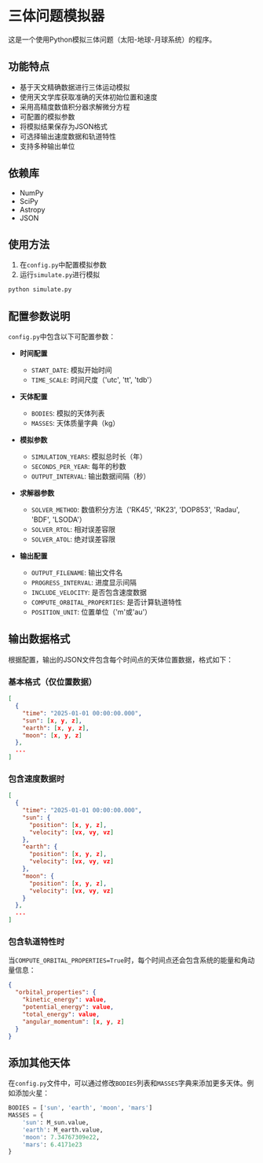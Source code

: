 # 三体问题模拟器

这是一个使用Python模拟三体问题（太阳-地球-月球系统）的程序。

## 功能特点

- 基于天文精确数据进行三体运动模拟
- 使用天文学库获取准确的天体初始位置和速度
- 采用高精度数值积分器求解微分方程
- 可配置的模拟参数
- 将模拟结果保存为JSON格式
- 可选择输出速度数据和轨道特性
- 支持多种输出单位

## 依赖库

- NumPy
- SciPy
- Astropy
- JSON

## 使用方法

1. 在`config.py`中配置模拟参数
2. 运行`simulate.py`进行模拟

```bash
python simulate.py
```

## 配置参数说明

`config.py`中包含以下可配置参数：

- **时间配置**
  - `START_DATE`: 模拟开始时间
  - `TIME_SCALE`: 时间尺度（'utc', 'tt', 'tdb'）

- **天体配置**
  - `BODIES`: 模拟的天体列表
  - `MASSES`: 天体质量字典（kg）

- **模拟参数**
  - `SIMULATION_YEARS`: 模拟总时长（年）
  - `SECONDS_PER_YEAR`: 每年的秒数
  - `OUTPUT_INTERVAL`: 输出数据间隔（秒）

- **求解器参数**
  - `SOLVER_METHOD`: 数值积分方法（'RK45', 'RK23', 'DOP853', 'Radau', 'BDF', 'LSODA'）
  - `SOLVER_RTOL`: 相对误差容限
  - `SOLVER_ATOL`: 绝对误差容限

- **输出配置**
  - `OUTPUT_FILENAME`: 输出文件名
  - `PROGRESS_INTERVAL`: 进度显示间隔
  - `INCLUDE_VELOCITY`: 是否包含速度数据
  - `COMPUTE_ORBITAL_PROPERTIES`: 是否计算轨道特性
  - `POSITION_UNIT`: 位置单位（'m'或'au'）

## 输出数据格式

根据配置，输出的JSON文件包含每个时间点的天体位置数据，格式如下：

### 基本格式（仅位置数据）

```json
[
  {
    "time": "2025-01-01 00:00:00.000",
    "sun": [x, y, z],
    "earth": [x, y, z],
    "moon": [x, y, z]
  },
  ...
]
```

### 包含速度数据时

```json
[
  {
    "time": "2025-01-01 00:00:00.000",
    "sun": {
      "position": [x, y, z],
      "velocity": [vx, vy, vz]
    },
    "earth": {
      "position": [x, y, z],
      "velocity": [vx, vy, vz]
    },
    "moon": {
      "position": [x, y, z],
      "velocity": [vx, vy, vz]
    }
  },
  ...
]
```

### 包含轨道特性时

当`COMPUTE_ORBITAL_PROPERTIES=True`时，每个时间点还会包含系统的能量和角动量信息：

```json
{
  "orbital_properties": {
    "kinetic_energy": value,
    "potential_energy": value,
    "total_energy": value,
    "angular_momentum": [x, y, z]
  }
}
```

## 添加其他天体

在`config.py`文件中，可以通过修改`BODIES`列表和`MASSES`字典来添加更多天体。例如添加火星：

```python
BODIES = ['sun', 'earth', 'moon', 'mars']
MASSES = {
    'sun': M_sun.value,
    'earth': M_earth.value,
    'moon': 7.34767309e22,
    'mars': 6.4171e23
}
``` 